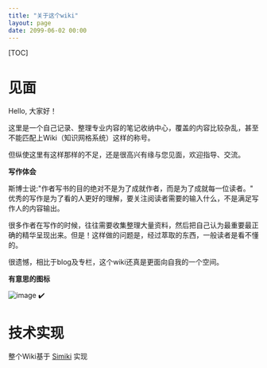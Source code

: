 ```yaml
---
title: "关于这个wiki"
layout: page
date: 2099-06-02 00:00
---
```


[TOC]

# 见面

Hello, 大家好！

这里是一个自己记录、整理专业内容的笔记收纳中心，覆盖的内容比较杂乱，甚至不能匹配上Wiki（知识网格系统）这样的称号。

但纵使这里有这样那样的不足，还是很高兴有缘与您见面，欢迎指导、交流。


**写作体会**

斯博士说:"作者写书的目的绝对不是为了成就作者，而是为了成就每一位读者。" 
优秀的写作是为了看的人更好的理解，要关注阅读者需要的输入什么，不是满足写作人的内容输出。


很多作者在写作的时候，往往需要收集整理大量资料，然后把自己认为最重要最正确的精华呈现出来。但是！这样做的问题是，经过萃取的东西，一般读者是看不懂的。


很遗憾，相比于blog及专栏，这个wiki还真是更面向自我的一个空间。

**有意思的图标**

![image](https://img.shields.io/badge/图学习-PyG-blue.svg)
✔️

# 技术实现

整个Wiki基于 [Simiki](http://simiki.org/) 实现




